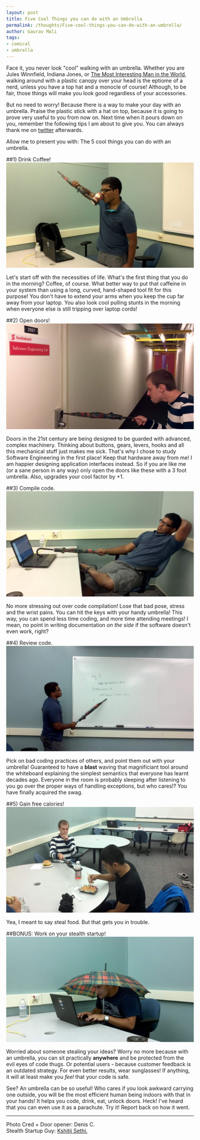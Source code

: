 ```yaml
--- 
layout: post
title: Five Cool Things you can do with an Umbrella
permalink: /thoughts/Five-cool-things-you-can-do-with-an-umbrella/
author: Gaurav Mali
tags: 
- comical
- umbrella
---
```


Face it, you never look "cool" walking with an umbrella. Whether you are Jules Winnfield, Indiana Jones, or [The Most Interesting Man in the World](http://en.wikipedia.org/wiki/The_Most_Interesting_Man_in_the_World), walking around with a plastic canopy over your head is the eptiome of a nerd, unless you have a top hat and a monocle of course! Although, to be fair, those things will make you look good regardless of your accessories.

But no need to worry! Because there is a way to make your day with an umbrella. Praise the plastic stick with a hat on top, because it is going to prove very useful to you from now on. Next time when it pours down on you, remember the following tips I am about to give you. You can always thank me on [twitter](http://twitter.com/G_Mali) afterwards.

Allow me to present you with: The 5 cool things you can do with an umbrella.

##1) Drink Coffee!
![Drink Coffee](/img/posts/umbrella_coffee.jpg)

Let's start off with the necessities of life. What's the first thing that you do in the morning? Coffee, of course. What better way to put that caffeine in your system than using a long, curved, hand-shaped tool fit for this purpose! You don't have to extend your arms when you keep the cup far away from your laptop. You also look cool pulling stunts in the morning when everyone else is still tripping over laptop cords!

##2) Open doors!
![Open Doors](/img/posts/umbrella_door.jpg)

Doors in the 21st century are being designed to be guarded with advanced, complex machinery. Thinking about buttons, gears, levers, hooks and all this mechanical stuff just makes me sick. That's why I chose to study Software Engineering in the first place! Keep that hardware away from me! I am happier designing application interfaces instead. So if you are like me (or a sane person in any way) only open the doors like these with a 3 foot umbrella. Also, upgrades your cool factor by +1.

##3) Compile code.
![Compile Code](/img/posts/umbrella_compile.jpg)

No more stressing out over code compilation! Lose that bad pose, stress and the wrist pains. You can hit the keys with your handy umbrella! This way, you can spend less time coding, and more time attending meetings! I mean, no point in writing documentation *on the side* if the software doesn't even work, right?

##4) Review code.
![Review Code](/img/posts/umbrella_code_review.jpg)

Pick on bad coding practices of others, and point them out with your umbrella! Guaranteed to have a **blast** waving that magnificiant tool around the whiteboard explaining the simplest semantics that everyone has learnt decades ago. Everyone in the room is probably sleeping after listening to you go over the proper ways of handling exceptions, but who cares!? You have finally acquired the swag.

##5) Gain free calories!
![Gain Calories](/img/posts/umbrella_steal.jpg)

Yea, I meant to say steal food. But that gets you in trouble.

##BONUS: Work on your stealth startup!
![Stealth Startup](/img/posts/umbrella_stealth.jpg)

Worried about someone stealing your ideas? Worry no more because with an umbrella, you can sit practically **anywhere** and be protected from the evil eyes of code thugs. Or potential users - because customer feedback is an outdated strategy. For even better results, wear sunglasses! If anything, it will at least make you *feel* that your code is safe.

See? An umbrella can be so useful! Who cares if you look awkward carrying one outside, you will be the most efficient human being indoors with that in your hands! It helps you code, drink, eat, unlock doors. Heck! I've heard that you can even use it as a parachute. Try it! Report back on how it went.

---

Photo Cred + Door opener: Denis C.  
Stealth Startup Guy: [Kshitij Sethi.](http://www.kjsethi.com/)